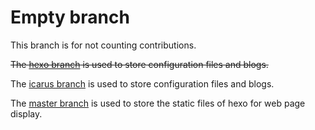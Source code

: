 # Empty branch

This branch is for not counting contributions.

~~The [hexo branch](https://github.com/Sanzo00/Sanzo00.github.io/tree/hexo-theme-yun) is used to store configuration files and blogs.~~

The [icarus branch](https://github.com/Sanzo00/Sanzo00.github.io/tree/icarus) is used to store configuration files and blogs.

The [master branch](https://github.com/Sanzo00/Sanzo00.github.io/tree/master) is used to store the static files of hexo for web page display.

